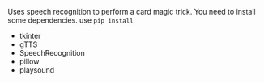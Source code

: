 Uses speech recognition to perform a card magic trick. You need to install some dependencies.
use ```pip install```
- tkinter
- gTTS
- SpeechRecognition
- pillow
- playsound
